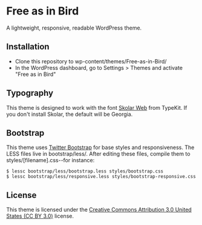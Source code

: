 Free as in Bird
===============

A lightweight, responsive, readable WordPress theme.

Installation
------------

* Clone this repository to wp-content/themes/Free-as-in-Bird/
* In the WordPress dashboard, go to Settings > Themes and activate "Free as in Bird"

Typography
----------

This theme is designed to work with the font [Skolar Web](https://typekit.com/fonts/skolar-web) from TypeKit. If you don't install Skolar, the default will be Georgia.

Bootstrap
---------

This theme uses [Twitter Bootstrap](http://twitter.github.com/bootstrap/) for base styles and responsiveness. The LESS files live in bootstrap/less/. After editing these files, compile them to styles/[filename].css--for instance:

    $ lessc bootstrap/less/bootstrap.less styles/bootstrap.css
    $ lessc bootstrap/less/responsive.less styles/bootstrap-responsive.css

License
-------

This theme is licensed under the [Creative Commons Attribution 3.0 United States (CC BY 3.0)](https://creativecommons.org/licenses/by/3.0/us/) license.
